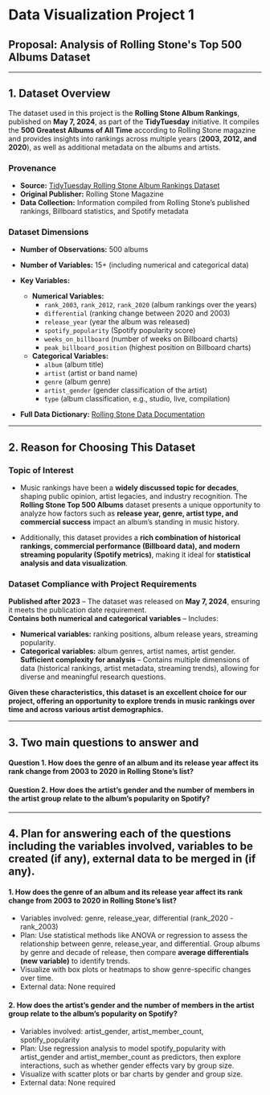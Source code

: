 # Data Visualization Project 1

## Proposal: Analysis of Rolling Stone's Top 500 Albums Dataset

---

## 1. Dataset Overview

The dataset used in this project is the **Rolling Stone Album Rankings**, published on **May 7, 2024**, as part of the **TidyTuesday** initiative. It compiles the **500 Greatest Albums of All Time** according to Rolling Stone magazine and provides insights into rankings across multiple years (**2003, 2012, and 2020**), as well as additional metadata on the albums and artists.

### **Provenance**

- **Source:** [TidyTuesday Rolling Stone Album Rankings Dataset](https://github.com/rfordatascience/tidytuesday/tree/main/data/2024/2024-05-07)
- **Original Publisher:** Rolling Stone Magazine
- **Data Collection:** Information compiled from Rolling Stone’s published rankings, Billboard statistics, and Spotify metadata

### **Dataset Dimensions**

- **Number of Observations:** 500 albums
- **Number of Variables:** 15+ (including numerical and categorical data)
- **Key Variables:**

  - **Numerical Variables:**
    - `rank_2003`, `rank_2012`, `rank_2020` (album rankings over the years)
    - `differential` (ranking change between 2020 and 2003)
    - `release_year` (year the album was released)
    - `spotify_popularity` (Spotify popularity score)
    - `weeks_on_billboard` (number of weeks on Billboard charts)
    - `peak_billboard_position` (highest position on Billboard charts)
  - **Categorical Variables:**
    - `album` (album title)
    - `artist` (artist or band name)
    - `genre` (album genre)
    - `artist_gender` (gender classification of the artist)
    - `type` (album classification, e.g., studio, live, compilation)

- **Full Data Dictionary:** [Rolling Stone Data Documentation](https://github.com/rfordatascience/tidytuesday/blob/main/data/2024/2024-05-07/readme.md#rolling_stonecsv)

---

## 2. Reason for Choosing This Dataset

### **Topic of Interest**

- Music rankings have been a **widely discussed topic for decades**, shaping public opinion, artist legacies, and industry recognition. The **Rolling Stone Top 500 Albums** dataset presents a unique opportunity to analyze how factors such as **release year, genre, artist type, and commercial success** impact an album’s standing in music history.

- Additionally, this dataset provides a **rich combination of historical rankings, commercial performance (Billboard data), and modern streaming popularity (Spotify metrics)**, making it ideal for **statistical analysis and data visualization**.

### **Dataset Compliance with Project Requirements**

**Published after 2023** – The dataset was released on **May 7, 2024**, ensuring it meets the publication date requirement.  
**Contains both numerical and categorical variables** – Includes:

- **Numerical variables:** ranking positions, album release years, streaming popularity.
- **Categorical variables:** album genres, artist names, artist gender.  
  **Sufficient complexity for analysis** – Contains multiple dimensions of data (historical rankings, artist metadata, streaming trends), allowing for diverse and meaningful research questions.

**Given these characteristics, this dataset is an excellent choice for our project, offering an opportunity to explore trends in music rankings over time and across various artist demographics.**

---

## 3. Two main questions to answer and

#### Question 1. How does the genre of an album and its release year affect its rank change from 2003 to 2020 in Rolling Stone’s list?

#### Question 2. How does the artist’s gender and the number of members in the artist group relate to the album’s popularity on Spotify?

---

## 4. Plan for answering each of the questions including the variables involved, variables to be created (if any), external data to be merged in (if any).

#### 1. How does the genre of an album and its release year affect its rank change from 2003 to 2020 in Rolling Stone’s list?

- Variables involved: genre, release_year, differential (rank_2020 - rank_2003)
- Plan: Use statistical methods like ANOVA or regression to assess the relationship between genre, release_year, and differential. Group albums by genre and decade of release, then compare **average differentials (new variable)** to identify trends.
- Visualize with box plots or heatmaps to show genre-specific changes over time.
- External data: None required

#### 2. How does the artist’s gender and the number of members in the artist group relate to the album’s popularity on Spotify?

- Variables involved: artist_gender, artist_member_count, spotify_popularity
- Plan: Use regression analysis to model spotify_popularity with artist_gender and artist_member_count as predictors, then explore interactions, such as whether gender effects vary by group size.
- Visualize with scatter plots or bar charts by gender and group size.
- External data: None required
